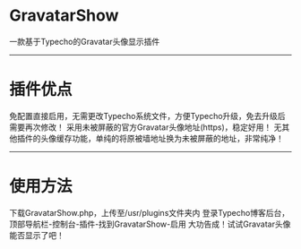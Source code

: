 # GravatarShow
一款基于Typecho的Gravatar头像显示插件

---
# 插件优点

免配置直接启用，无需更改Typecho系统文件，方便Typecho升级，免去升级后需要再次修改！
采用未被屏蔽的官方Gravatar头像地址(https)，稳定好用！
无其他插件的头像缓存功能，单纯的将原被墙地址换为未被屏蔽的地址，非常纯净！

---
# 使用方法

下载GravatarShow.php，上传至/usr/plugins文件夹内
登录Typecho博客后台，顶部导航栏-控制台-插件-找到GravatarShow-启用
大功告成！试试Gravatar头像能否显示了吧！
